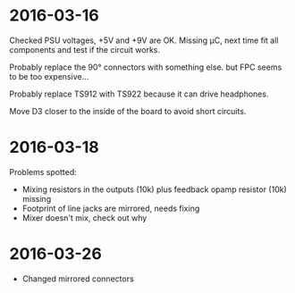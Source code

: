 # 2016-03-16

Checked PSU voltages, +5V and +9V are OK. Missing µC, next time fit all components and test if the circuit works.

Probably replace the 90° connectors with something else. but FPC seems to be too expensive…

Probably replace TS912 with TS922 because it can drive headphones.

Move D3 closer to the inside of the board to avoid short circuits.

# 2016-03-18

Problems spotted:

* Mixing resistors in the outputs (10k) plus feedback opamp resistor (10k) missing
* Footprint of line jacks are mirrored, needs fixing
* Mixer doesn't mix, check out why

# 2016-03-26

* Changed mirrored connectors

